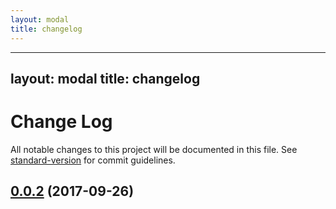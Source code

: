 ```yaml
---
layout: modal
title: changelog
---
```

---
layout: modal
title: changelog
---
# Change Log

All notable changes to this project will be documented in this file. See [standard-version](https://github.com/conventional-changelog/standard-version) for commit guidelines.

<a name="0.0.2"></a>
## [0.0.2](https://github.com/flyve-mdm/flyve-mdm-android-inventory-agent/compare/2.1.4...0.0.2) (2017-09-26)
